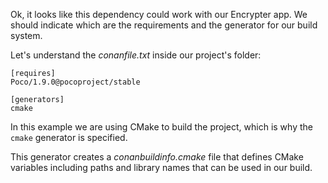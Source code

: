 Ok, it looks like this dependency could work with our Encrypter app.
We should indicate which are the requirements and the generator for
our build system.

Let's understand the *conanfile.txt* inside our project's folder:

```
[requires]
Poco/1.9.0@pocoproject/stable

[generators]
cmake
```

In this example we are using CMake to build the project, which is why the `cmake` generator is specified.

This generator creates a *conanbuildinfo.cmake* file that defines CMake variables including paths
and library names that can be used in our build.
